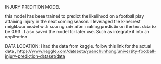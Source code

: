 INJURY PREDITION MODEL

this model has been trained to predict the likelihood on a football play attaining injury in the next coming season.
I leveraged the k-nearest neighbour model with scoring rate after making predictin on the test data to be 0.93 .
I also saved the model for later use. Such as integrate it into an application.

DATA LOCATION:
i had the data from kaggle. follow this link for the actual data ; https://www.kaggle.com/datasets/yuanchunhong/university-football-injury-prediction-dataset/data
